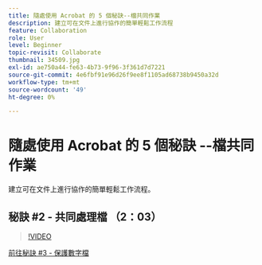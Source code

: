 ```yaml
---
title: 隨處使用 Acrobat 的 5 個秘訣--檔共同作業
description: 建立可在文件上進行協作的簡單輕鬆工作流程
feature: Collaboration
role: User
level: Beginner
topic-revisit: Collaborate
thumbnail: 34509.jpg
exl-id: ae750a44-fe63-4b73-9f96-3f361d7d7221
source-git-commit: 4e6fbf91e96d26f9ee8f1105ad68738b9450a32d
workflow-type: tm+mt
source-wordcount: '49'
ht-degree: 0%

---
```


# 隨處使用 Acrobat 的 5 個秘訣 --檔共同作業

建立可在文件上進行協作的簡單輕鬆工作流程。

## 秘訣 #2 - 共同處理檔 （2：03）

>[!VIDEO](https://video.tv.adobe.com/v/34509?quality=12&learn=on&hidetitle=true)

[前往秘訣 #3 - 保護數字檔](protect-digital-documents.md)